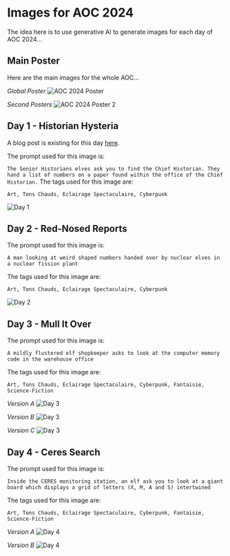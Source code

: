 # Images for AOC 2024

The idea here is to use generative AI to generate images for each day of AOC 2024...

## Main Poster

Here are the main images for the whole AOC...

_Global Poster_
![AOC 2024 Poster](./AOC_2024_Poster.jpg)

_Second Posters_
![AOC 2024 Poster 2](./AOC_2024_Poster_2.jpg)

## Day 1 - Historian Hysteria

A blog post is existing for this day [here](https://blog.yalit.be/blog/2024/aoc-2024-day-01).

The prompt used for this image is:

`The Senior Historians elves ask you to find the Chief Historian. They hand a list of numbers on a paper found within the office of the Chief Historian.`
The tags used for this image are:

`Art, Tons Chauds, Eclairage Spectaculaire, Cyberpunk`

![Day 1](./Day_01-senior_historians.jpg)

## Day 2 - Red-Nosed Reports

The prompt used for this image is:

`A man looking at weird shaped numbers handed over by nuclear elves in a nuclear fission plant`

The tags used for this image are:

`Art, Tons Chauds, Eclairage Spectaculaire, Cyberpunk`

![Day 2](./Day_02-incorrect_levels.jpg)

## Day 3 - Mull It Over

The prompt used for this image is:

`A mildly flustered elf shopkeeper asks to look at the computer memory code in the warehouse office`

The tags used for this image are:

`Art, Tons Chauds, Eclairage Spectaculaire, Cyberpunk, Fantaisie, Science-Fiction`

_Version A_
![Day 3](<./Day_03(a)-mildly_flustered_shopkeeper.jpg>)

_Version B_
![Day 3](<./Day_03(b)-mildly_flustered_shopkeeper.jpg>)

_Version C_
![Day 3](<./Day_03(c)-mildly_flustered_shopkeeper.jpg>)

## Day 4 - Ceres Search

The prompt used for this image is:

`Inside the CERES monitoring station, an elf ask you to look at a giant board which displays a grid of letters (X, M, A and S) intertwined`

The tags used for this image are:

`Art, Tons Chauds, Eclairage Spectaculaire, Cyberpunk, Fantaisie, Science-Fiction`

_Version A_
![Day 4](<./Day_04(a)_elf_in_CERES.jpg>)

_Version B_
![Day 4](<./Day_04(b)_elf_in_CERES.jpg>)
